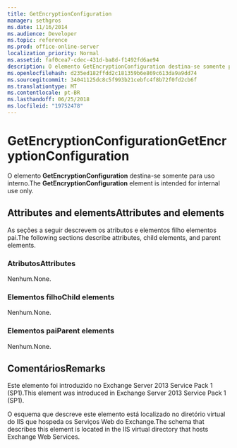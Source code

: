 ```yaml
---
title: GetEncryptionConfiguration
manager: sethgros
ms.date: 11/16/2014
ms.audience: Developer
ms.topic: reference
ms.prod: office-online-server
localization_priority: Normal
ms.assetid: faf0cea7-cdec-431d-ba8d-f1492fd6ae94
description: O elemento GetEncryptionConfiguration destina-se somente para uso interno.
ms.openlocfilehash: d235ed182ffdd2c181359b6e869c613da9a9dd74
ms.sourcegitcommit: 34041125dc8c5f993b21cebfc4f8b72f0fd2cb6f
ms.translationtype: MT
ms.contentlocale: pt-BR
ms.lasthandoff: 06/25/2018
ms.locfileid: "19752478"
---
```

# <a name="getencryptionconfiguration"></a><span data-ttu-id="6597b-103">GetEncryptionConfiguration</span><span class="sxs-lookup"><span data-stu-id="6597b-103">GetEncryptionConfiguration</span></span>

<span data-ttu-id="6597b-104">O elemento **GetEncryptionConfiguration** destina-se somente para uso interno.</span><span class="sxs-lookup"><span data-stu-id="6597b-104">The **GetEncryptionConfiguration** element is intended for internal use only.</span></span> 

## <a name="attributes-and-elements"></a><span data-ttu-id="6597b-105">Attributes and elements</span><span class="sxs-lookup"><span data-stu-id="6597b-105">Attributes and elements</span></span>

<span data-ttu-id="6597b-106">As seções a seguir descrevem os atributos e elementos filho elementos pai.</span><span class="sxs-lookup"><span data-stu-id="6597b-106">The following sections describe attributes, child elements, and parent elements.</span></span>
  
### <a name="attributes"></a><span data-ttu-id="6597b-107">Atributos</span><span class="sxs-lookup"><span data-stu-id="6597b-107">Attributes</span></span>

<span data-ttu-id="6597b-108">Nenhum.</span><span class="sxs-lookup"><span data-stu-id="6597b-108">None.</span></span>
  
### <a name="child-elements"></a><span data-ttu-id="6597b-109">Elementos filho</span><span class="sxs-lookup"><span data-stu-id="6597b-109">Child elements</span></span>

<span data-ttu-id="6597b-110">Nenhum.</span><span class="sxs-lookup"><span data-stu-id="6597b-110">None.</span></span>
  
### <a name="parent-elements"></a><span data-ttu-id="6597b-111">Elementos pai</span><span class="sxs-lookup"><span data-stu-id="6597b-111">Parent elements</span></span>

<span data-ttu-id="6597b-112">Nenhum.</span><span class="sxs-lookup"><span data-stu-id="6597b-112">None.</span></span>
  
## <a name="remarks"></a><span data-ttu-id="6597b-113">Comentários</span><span class="sxs-lookup"><span data-stu-id="6597b-113">Remarks</span></span>

<span data-ttu-id="6597b-114">Este elemento foi introduzido no Exchange Server 2013 Service Pack 1 (SP1).</span><span class="sxs-lookup"><span data-stu-id="6597b-114">This element was introduced in Exchange Server 2013 Service Pack 1 (SP1).</span></span>
  
<span data-ttu-id="6597b-115">O esquema que descreve este elemento está localizado no diretório virtual do IIS que hospeda os Serviços Web do Exchange.</span><span class="sxs-lookup"><span data-stu-id="6597b-115">The schema that describes this element is located in the IIS virtual directory that hosts Exchange Web Services.</span></span>
  

